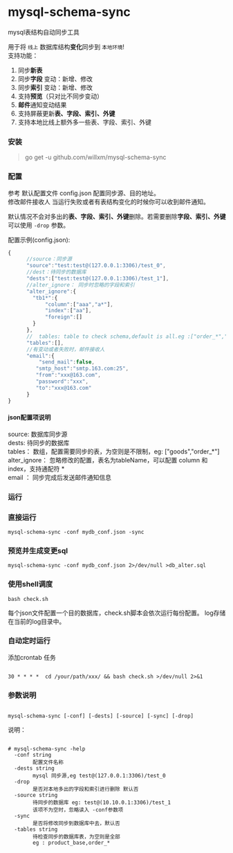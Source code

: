 # mysql-schema-sync
mysql表结构自动同步工具  

用于将 `线上` 数据库结构<b>变化</b>同步到 `本地环境`!  
支持功能：  
1.  同步**新表**  
2.  同步**字段** 变动：新增、修改  
3.  同步**索引** 变动：新增、修改   
4.  支持**预览**（只对比不同步变动）  
5.  **邮件**通知变动结果    
6.  支持屏蔽更新**表、字段、索引、外键**  
7.  支持本地比线上额外多一些表、字段、索引、外键



### 安装
>go get -u github.com/willxm/mysql-schema-sync


### 配置
参考 默认配置文件  config.json 配置同步源、目的地址。  
修改邮件接收人  当运行失败或者有表结构变化的时候你可以收到邮件通知。  

默认情况不会对多出的**表、字段、索引、外键**删除。若需要删除**字段、索引、外键** 可以使用 <code>-drop</code> 参数。

配置示例(config.json):  
```javascript
{
      //source：同步源
      "source":"test:test@(127.0.0.1:3306)/test_0",
      //dest：待同步的数据库
      "dests":["test:test@(127.0.0.1:3306)/test_1"],
      //alter_ignore： 同步时忽略的字段和索引
      "alter_ignore":{
        "tb1*":{
            "column":["aaa","a*"],
            "index":["aa"],
            "foreign":[]
        }
      },
      //  tables: table to check schema,default is all.eg :["order_*","goods"]
      "tables":[],
      //有变动或者失败时，邮件接收人
      "email":{
          "send_mail":false,
         "smtp_host":"smtp.163.com:25",
         "from":"xxx@163.com",
         "password":"xxx",
         "to":"xxx@163.com"
      }
}
```

#### json配置项说明
source: 数据库同步源  
dests:   待同步的数据库  
tables： 数组，配置需要同步的表，为空则是不限制，eg: ["goods","order_*"]  
alter_ignore： 忽略修改的配置，表名为tableName，可以配置 column 和 index，支持通配符 *  
email ： 同步完成后发送邮件通知信息  

### 运行
### 直接运行
```
mysql-schema-sync -conf mydb_conf.json -sync
```
 
### 预览并生成变更sql
```
mysql-schema-sync -conf mydb_conf.json 2>/dev/null >db_alter.sql
```
### 使用shell调度
```
bash check.sh
```

每个json文件配置一个目的数据库，check.sh脚本会依次运行每份配置。
log存储在当前的log目录中。

### 自动定时运行
添加crontab 任务

<code>
30 * * * *  cd /your/path/xxx/ && bash check.sh >/dev/null 2>&1 
</code>

### 参数说明
<code>
mysql-schema-sync [-conf] [-dests] [-source] [-sync] [-drop]
</code>

说明：
<pre><code>
# mysql-schema-sync -help  
  -conf string
        配置文件名称
  -dests string
        mysql 同步源,eg test@(127.0.0.1:3306)/test_0
  -drop
        是否对本地多出的字段和索引进行删除 默认否
  -source string
        待同步的数据库 eg: test@(10.10.0.1:3306)/test_1
        该项不为空时，忽略读入 -conf参数项
  -sync
        是否将修改同步到数据库中去，默认否
  -tables string
        待检查同步的数据库表，为空则是全部
        eg : product_base,order_*

</code>
</pre>


